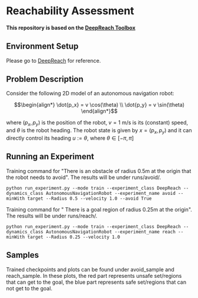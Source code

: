 # Reachability Assessment

#### This repository is based on the [DeepReach Toolbox](https://github.com/smlbansal/deepreach/tree/public_release)

## Environment Setup

Please go to [DeepReach](https://github.com/smlbansal/deepreach/tree/public_release) for reference.

## Problem Description

Consider the following 2D model of an autonomous navigation robot:

$$\begin{align*}
\dot{p_x} = v \cos(\theta) \\
\dot{p_y} = v \sin(\theta)
\end{align*}$$

where $(p_x,p_y)$ is the position of the robot, $v = 1$ m/s is its (constant) speed, and $\theta$ is the robot heading. The robot state is given by $x = (p_x,p_y)$ and it can directly control its heading $u := \theta$, where $\theta \in [-\pi, \pi]$

## Running an Experiment

Training command for "There is an obstacle of radius 0.5m at the origin that the robot needs to avoid". The results will be under runs/avoid/.
```
python run_experiment.py --mode train --experiment_class DeepReach --dynamics_class AutonomousNavigationRobot --experiment_name avoid --minWith target --Radius 0.5 --velocity 1.0 --avoid True
```
Training command for " There is a goal region of radius 0.25m at the origin". The results will be under runs/reach/.
```
python run_experiment.py --mode train --experiment_class DeepReach --dynamics_class AutonomousNavigationRobot --experiment_name reach --minWith target --Radius 0.25 --velocity 1.0
```

## Samples

Trained checkpoints and plots can be found under avoid_sample and reach_sample. In these plots, the red part represents unsafe set/regions that can get to the goal, the blue part represents safe set/regions that can not get to the goal.
